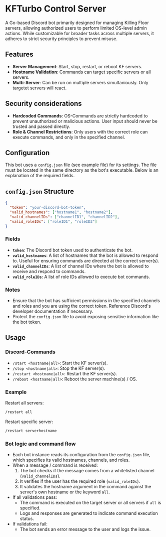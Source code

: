 # KFTurbo Control Server

A Go-based Discord bot primarily designed for managing Killing Floor servers, allowing authorized users to perform limited OS-level admin actions. While customizable for broader tasks across multiple servers, it adheres to strict security principles to prevent misuse.

## Features

- **Server Management**: Start, stop, restart, or reboot KF servers.
- **Hostname Validation**: Commands can target specific servers or all servers.
- **Multi-Server**: Can be run on multiple servers simultaniously. Only targetet servers will react.

## Security considerations

- **Hardcoded Commands**: OS-Commands are strictly hardcoded to prevent unauthorized or malicious actions. User input should never be trusted and passed directly.
- **Role & Channel Restrictions**: Only users with the correct role can execute commands, and only in the specified channel.

## Configuration
This bot uses a `config.json` file (see example file) for its settings. The file must be located in the same directory as the bot's executable. Below is an explanation of the required fields.

## `config.json` Structure

```json
{
  "token": "your-discord-bot-token",
  "valid_hostnames": ["hostname1", "hostname2"],
  "valid_channelIDs": ["channelID1", "channelID2"],
  "valid_roleIDs": ["roleID1", "roleID2"]
}
```

### Fields
- **`token`**: The Discord bot token used to authenticate the bot.
- **`valid_hostnames`**: A list of hostnames that the bot is allowed to respond to. Useful for ensuring commands are directed at the correct server(s).
- **`valid_channelIDs`**: A list of channel IDs where the bot is allowed to receive and respond to commands.
- **`valid_roleIDs`**: A list of role IDs allowed to execute bot commands.


### Notes
- Ensure that the bot has sufficient permissions in the specified channels and roles and you are using the correct token. Reference Discord's developer documentation if necessary.
- Protect the `config.json` file to avoid exposing sensitive information like the bot token.

## Usage
### Discord-Commands

- `/start <hostname|all>`: Start the KF server(s).
- `/stop <hostname|all>`: Stop the KF server(s).
- `/restart <hostname|all>`: Restart the KF server(s).
- `/reboot <hostname|all>`: Reboot the server machine(s) / OS.

### Example

Restart all servers:
```bash
/restart all
```

Restart specific server:
```bash
/restart serverhostname
```

### Bot logic and command flow
- Each bot instance reads its configuration from the `config.json` file, which specifies its valid hostnames, channels, and roles.
- When a message / command is received:
  1. The bot checks if the message comes from a whitelisted channel (`valid_channelIDs`).
  2. It verifies if the user has the required role (`valid_roleIDs`).
  3. It validates the hostname argument in the command against the server's own hostname or the keyword `all`.
- If all validations pass:
  - The command is executed on the target server or all servers if `all` is specified.
  - Logs and responses are generated to indicate command execution status.
- If validations fail:
  - The bot sends an error message to the user and logs the issue.

